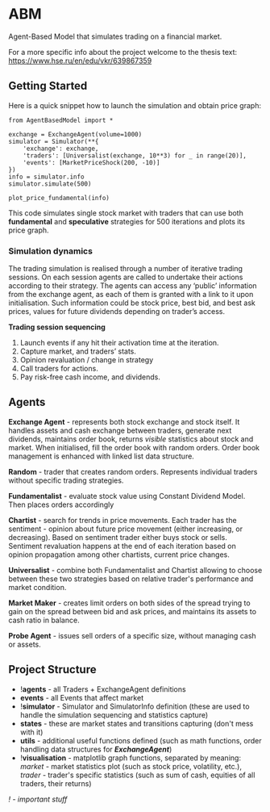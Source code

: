 # ABM
Agent-Based Model that simulates trading on a financial market.

For a more specific info about the project welcome to the thesis text:
https://www.hse.ru/en/edu/vkr/639867359

## Getting Started
Here is a quick snippet how to launch the simulation and obtain price graph:

    from AgentBasedModel import *
    
    exchange = ExchangeAgent(volume=1000)
    simulator = Simulator(**{
        'exchange': exchange,
        'traders': [Universalist(exchange, 10**3) for _ in range(20)],
        'events': [MarketPriceShock(200, -10)]
    })
    info = simulator.info
    simulator.simulate(500)
    
    plot_price_fundamental(info)

This code simulates single stock market with traders that can use both **fundamental**
and **speculative** strategies for 500 iterations and plots its price graph.

### Simulation dynamics

The trading simulation is realised through a number of iterative trading
sessions. On each session agents are called to undertake their actions
according to their strategy. The agents can access any ‘public’
information from the exchange agent, as each of them is granted with a
link to it upon initialisation. Such information could be stock price,
best bid, and best ask prices, values for future dividends depending on
trader’s access.

**Trading session sequencing**
1. Launch events if any hit their activation time at the iteration.
2. Capture market, and traders’ stats.
3. Opinion revaluation / change in strategy
4. Call traders for actions.
5. Pay risk-free cash income, and dividends.

## Agents

**Exchange Agent** - represents both stock exchange and stock itself.
It handles assets and cash exchange between traders, generate next dividends,
maintains  order book, returns *visible* statistics about stock and market.
When initialised, fill the order book with random orders. Order book
management is enhanced with linked list data structure.

**Random** - trader that creates random orders. Represents individual
traders without specific trading strategies.

**Fundamentalist** - evaluate stock value using Constant Dividend Model.
Then places orders accordingly

**Chartist** - search for trends in price movements. Each trader has
the sentiment - opinion  about future price movement (either increasing,
or decreasing). Based on sentiment trader either  buys stock or sells.
Sentiment revaluation happens at the end of each iteration based on opinion
propagation among other chartists, current price changes.

**Universalist** - combine both Fundamentalist and Chartist allowing
to choose between these two strategies based on relative trader's
performance and market condition.

**Market Maker** - creates limit orders on both sides of the spread
trying to gain on the spread between bid and ask prices, and maintains
its assets to cash ratio in balance.

**Probe Agent** - issues sell orders of a specific size, without managing cash or assets.

## Project Structure

- !**agents** - all Traders + ExchangeAgent definitions
- **events** - all Events that affect market
- !**simulator** - Simulator and SimulatorInfo definition (these
  are used to handle the simulation sequencing and statistics
  capture)
- **states** - these are market states and transitions capturing (don't
  mess with it)
- **utils** - additional useful functions defined (such as math functions,
  order handling data structures for ***ExchangeAgent***)
- !**visualisation** - matplotlib graph functions, separated by meaning:
  *market* - market statistics plot (such as stock price, volatility, etc.),
  *trader* - trader's specific statistics (such as sum of cash, equities
  of all traders, their returns)

*! - important stuff*